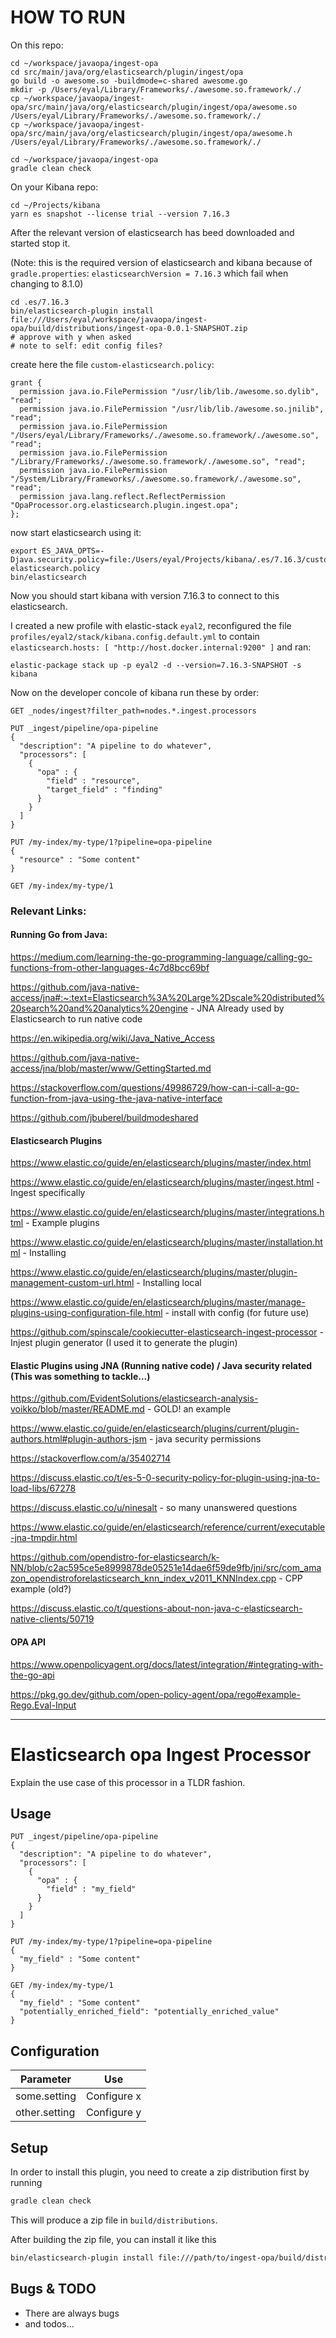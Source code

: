 # HOW TO RUN

On this repo:
```
cd ~/workspace/javaopa/ingest-opa
cd src/main/java/org/elasticsearch/plugin/ingest/opa
go build -o awesome.so -buildmode=c-shared awesome.go
mkdir -p /Users/eyal/Library/Frameworks/./awesome.so.framework/./
cp ~/workspace/javaopa/ingest-opa/src/main/java/org/elasticsearch/plugin/ingest/opa/awesome.so /Users/eyal/Library/Frameworks/./awesome.so.framework/./
cp ~/workspace/javaopa/ingest-opa/src/main/java/org/elasticsearch/plugin/ingest/opa/awesome.h /Users/eyal/Library/Frameworks/./awesome.so.framework/./

cd ~/workspace/javaopa/ingest-opa
gradle clean check
```

On your Kibana repo:
```
cd ~/Projects/kibana
yarn es snapshot --license trial --version 7.16.3
```

After the relevant version of elasticsearch has beed downloaded and started stop it.

(Note: this is the required version of elasticsearch and kibana because of `gradle.properties`: `elasticsearchVersion = 7.16.3` which fail when changing to 8.1.0)

```
cd .es/7.16.3
bin/elasticsearch-plugin install file:///Users/eyal/workspace/javaopa/ingest-opa/build/distributions/ingest-opa-0.0.1-SNAPSHOT.zip
# approve with y when asked
# note to self: edit config files?
```

create here the file `custom-elasticsearch.policy`:
```
grant {
  permission java.io.FilePermission "/usr/lib/lib./awesome.so.dylib", "read";
  permission java.io.FilePermission "/usr/lib/lib./awesome.so.jnilib", "read";
  permission java.io.FilePermission "/Users/eyal/Library/Frameworks/./awesome.so.framework/./awesome.so", "read";
  permission java.io.FilePermission "/Library/Frameworks/./awesome.so.framework/./awesome.so", "read";
  permission java.io.FilePermission "/System/Library/Frameworks/./awesome.so.framework/./awesome.so", "read";
  permission java.lang.reflect.ReflectPermission "OpaProcessor.org.elasticsearch.plugin.ingest.opa";
};
```

now start elasticsearch using it:
```
export ES_JAVA_OPTS=-Djava.security.policy=file:/Users/eyal/Projects/kibana/.es/7.16.3/custom-elasticsearch.policy
bin/elasticsearch
```

Now you should start kibana with version 7.16.3 to connect to this elasticsearch.

I created a new profile with elastic-stack `eyal2`, reconfigured the file `profiles/eyal2/stack/kibana.config.default.yml` to contain `elasticsearch.hosts: [ "http://host.docker.internal:9200" ]` and ran:
```
elastic-package stack up -p eyal2 -d --version=7.16.3-SNAPSHOT -s kibana
```

Now on the developer concole of kibana run these by order:

```
GET _nodes/ingest?filter_path=nodes.*.ingest.processors

PUT _ingest/pipeline/opa-pipeline
{
  "description": "A pipeline to do whatever",
  "processors": [
    {
      "opa" : {
        "field" : "resource",
        "target_field" : "finding"
      }
    }
  ]
}

PUT /my-index/my-type/1?pipeline=opa-pipeline
{
  "resource" : "Some content"
}

GET /my-index/my-type/1
```


### Relevant Links:

#### Running Go from Java:

https://medium.com/learning-the-go-programming-language/calling-go-functions-from-other-languages-4c7d8bcc69bf

https://github.com/java-native-access/jna#:~:text=Elasticsearch%3A%20Large%2Dscale%20distributed%20search%20and%20analytics%20engine - JNA Already used by Elasticsearch to run native code

https://en.wikipedia.org/wiki/Java_Native_Access

https://github.com/java-native-access/jna/blob/master/www/GettingStarted.md

https://stackoverflow.com/questions/49986729/how-can-i-call-a-go-function-from-java-using-the-java-native-interface

https://github.com/jbuberel/buildmodeshared

#### Elasticsearch Plugins

https://www.elastic.co/guide/en/elasticsearch/plugins/master/index.html

https://www.elastic.co/guide/en/elasticsearch/plugins/master/ingest.html - Ingest specifically

https://www.elastic.co/guide/en/elasticsearch/plugins/master/integrations.html - Example plugins

https://www.elastic.co/guide/en/elasticsearch/plugins/master/installation.html - Installing

https://www.elastic.co/guide/en/elasticsearch/plugins/master/plugin-management-custom-url.html - Installing local

https://www.elastic.co/guide/en/elasticsearch/plugins/master/manage-plugins-using-configuration-file.html - install with config (for future use)

https://github.com/spinscale/cookiecutter-elasticsearch-ingest-processor - Injest plugin generator (I used it to generate the plugin)


#### Elastic Plugins using JNA (Running native code) / Java security related (This was something to tackle...)

https://github.com/EvidentSolutions/elasticsearch-analysis-voikko/blob/master/README.md - GOLD! an example

https://www.elastic.co/guide/en/elasticsearch/plugins/current/plugin-authors.html#plugin-authors-jsm - java security permissions

https://stackoverflow.com/a/35402714

https://discuss.elastic.co/t/es-5-0-security-policy-for-plugin-using-jna-to-load-libs/67278 

https://discuss.elastic.co/u/ninesalt - so many unanswered questions

https://www.elastic.co/guide/en/elasticsearch/reference/current/executable-jna-tmpdir.html

https://github.com/opendistro-for-elasticsearch/k-NN/blob/c2ac595ce5e8999878de05251e14dae6f59de9fb/jni/src/com_amazon_opendistroforelasticsearch_knn_index_v2011_KNNIndex.cpp - CPP example (old?)

https://discuss.elastic.co/t/questions-about-non-java-c-elasticsearch-native-clients/50719

#### OPA API

https://www.openpolicyagent.org/docs/latest/integration/#integrating-with-the-go-api

https://pkg.go.dev/github.com/open-policy-agent/opa/rego#example-Rego.Eval-Input


-----------------------


# Elasticsearch opa Ingest Processor

Explain the use case of this processor in a TLDR fashion.

## Usage


```
PUT _ingest/pipeline/opa-pipeline
{
  "description": "A pipeline to do whatever",
  "processors": [
    {
      "opa" : {
        "field" : "my_field"
      }
    }
  ]
}

PUT /my-index/my-type/1?pipeline=opa-pipeline
{
  "my_field" : "Some content"
}

GET /my-index/my-type/1
{
  "my_field" : "Some content"
  "potentially_enriched_field": "potentially_enriched_value"
}
```

## Configuration

| Parameter | Use |
| --- | --- |
| some.setting   | Configure x |
| other.setting  | Configure y |

## Setup

In order to install this plugin, you need to create a zip distribution first by running

```bash
gradle clean check
```

This will produce a zip file in `build/distributions`.

After building the zip file, you can install it like this

```bash
bin/elasticsearch-plugin install file:///path/to/ingest-opa/build/distribution/ingest-opa-0.0.1-SNAPSHOT.zip
```

## Bugs & TODO

* There are always bugs
* and todos...

